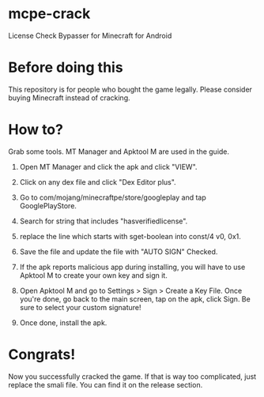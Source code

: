 # mcpe-crack
License Check Bypasser for Minecraft for Android

# Before doing this
This repository is for people who bought the game legally. Please consider buying Minecraft instead of cracking.

# How to?
Grab some tools. MT Manager and Apktool M are used in the guide.

1. Open MT Manager and click the apk and click "VIEW".

2. Click on any dex file and click "Dex Editor plus".

3. Go to com/mojang/minecraftpe/store/googleplay and tap GooglePlayStore.

4. Search for string that includes "hasverifiedlicense".

5. replace the line which starts with sget-boolean into const/4 v0, 0x1.

6. Save the file and update the file with "AUTO SIGN" Checked.

7. If the apk reports malicious app during installing, you will have to use Apktool M to create your own key and sign it.

8. Open Apktool M and go to Settings > Sign > Create a Key File. Once you're done, go back to the main screen, tap on the apk, click Sign. Be sure to select your custom signature!

9. Once done, install the apk.

# Congrats!
Now you successfully cracked the game.
If that is way too complicated, just replace the smali file. You can find it on the release section.

